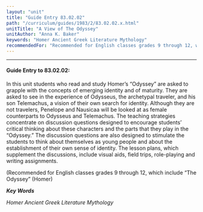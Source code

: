 ```yaml
---
layout: "unit"
title: "Guide Entry 83.02.02"
path: "/curriculum/guides/1983/2/83.02.02.x.html"
unitTitle: "A View of The Odyssey"
unitAuthor: "Anna K. Baker"
keywords: "Homer Ancient Greek Literature Mythology"
recommendedFor: "Recommended for English classes grades 9 through 12, which include “The Odyssey” (Homer"
---
```

<body>
<hr/>
<h4>
Guide Entry to 83.02.02:
</h4>
In this unit students who read and study Homer’s “Odyssey” are asked to grapple with the concepts of emerging identity and of maturity. They are asked to see in the experience of Odysseus, the archetypal traveler, and his son Telemachus, a vision of their own search for identity.  Although they are not travelers, Penelope and Nausicaa will be looked at as female counterparts to Odysseus and Telemachus.  The teaching strategies concentrate on discussion questions designed to encourage students’ critical thinking about these characters and the parts that they play in the “Odyssey.”  The discussion questions are also designed to stimulate the students to think about themselves as young people and about the establishment of their own sense of identity.  The lesson plans, which supplement the discussions, include visual aids, field trips, role-playing and writing assignments.
<p>
(Recommended for English classes grades 9 through 12, which include “The Odyssey” (Homer)
</p>
<p>
<b>
<i>
Key Words
</i>
</b>
<br/>
</p>
<p>
<i>
Homer Ancient Greek Literature Mythology
</i>
</p>
</body>